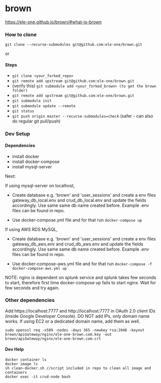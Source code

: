 # brown
https://ele-one.github.io/brown/#what-is-brown

### How to clone
`git clone --recurse-submodules git@github.com:ele-one/brown.git`

or

#### Steps
- `git clone <your_forked_repo>`
- `git remote add upstream git@github.com:ele-one/brown.git`
- (verify this) `git submodule add <your_forked_brown> (to get the brown folder)`
-  `git remote add upstream git@github.com:ele-one/brown.git`
- `git submodule init`
- `git submodule update --remote`
- `git status`
- `git push origin master --recurse-submodules=check` (safer - can also do regular git pull/push)



### Dev Setup


#### Dependencies
- install docker
- install docker-compose
- install mysql-server


Next:

If using mysql-server on localhost,

- Create database e.g. 'brown' and 'user_sessions' and create a env files gateway_db_local.env and crud_db_local.env and update the fields accordingly. Use same same db name created before. Example .env files can be found in repo.

- Use docker-compose.yml file and for that run ```docker-compose up```

If using AWS RDS MySQL,

- Create database e.g. 'brown' and 'user_sessions' and create a env files gateway_db_aws.env and crud_db_aws.env and update the fields accordingly. Use same same db name created before. Example .env files can be found in repo.

- Use docker-compose-aws.yml file and for that run ```docker-compose -f docker-compose-aws.yml up```



NOTE: nginx is dependent on splunk service and splunk takes few seconds to start, therefore first time docker-compose up fails to start nginx.
Wait for few seconds and try again.


### Other dependencies

Add https://localhost:7777 and http://localhost:7777 in OAuth 2.0 client IDs (inside Google Developer Console). DO NOT add IPs, only domain name works. If using EC2 or a dedicated domain name, add them as well.

```sudo openssl req -x509 -nodes -days 365 -newkey rsa:2048 -keyout brown/apiGateway/nginx/ele-one-brown.com.key -out brown/apiGateway/nginx/ele-one-brown.com.crt```


#### Dev Help

```
docker container ls
docker image ls
sh clean-docker.sh //script included in repo to clean all image and containers
docker exec -it crud-node bash

```



